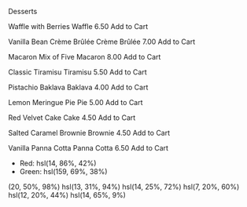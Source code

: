 
  Desserts

  Waffle with Berries
  Waffle
  6.50
  Add to Cart

  Vanilla Bean Crème Brûlée
  Crème Brûlée
  7.00
  Add to Cart

  Macaron Mix of Five
  Macaron
  8.00
  Add to Cart

  Classic Tiramisu
  Tiramisu
  5.50
  Add to Cart

  Pistachio Baklava
  Baklava
  4.00
  Add to Cart

  Lemon Meringue Pie
  Pie
  5.00
  Add to Cart

  Red Velvet Cake
  Cake
  4.50
  Add to Cart

  Salted Caramel Brownie
  Brownie
  4.50
  Add to Cart

  Vanilla Panna Cotta
  Panna Cotta
  6.50
  Add to Cart



- Red: hsl(14, 86%, 42%)
- Green: hsl(159, 69%, 38%)

 (20, 50%, 98%)
hsl(13, 31%, 94%)
hsl(14, 25%, 72%)
hsl(7, 20%, 60%)
hsl(12, 20%, 44%)
hsl(14, 65%, 9%)